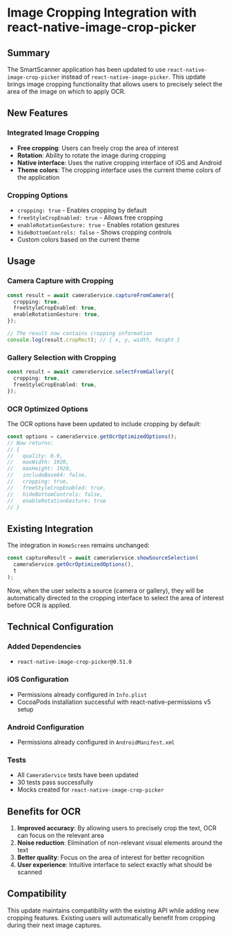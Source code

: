 # Image Cropping Integration with react-native-image-crop-picker

## Summary

The SmartScanner application has been updated to use `react-native-image-crop-picker` instead of `react-native-image-picker`. This update brings image cropping functionality that allows users to precisely select the area of the image on which to apply OCR.

## New Features

### Integrated Image Cropping

- **Free cropping**: Users can freely crop the area of interest
- **Rotation**: Ability to rotate the image during cropping
- **Native interface**: Uses the native cropping interface of iOS and Android
- **Theme colors**: The cropping interface uses the current theme colors of the application

### Cropping Options

- `cropping: true` - Enables cropping by default
- `freeStyleCropEnabled: true` - Allows free cropping
- `enableRotationGesture: true` - Enables rotation gestures
- `hideBottomControls: false` - Shows cropping controls
- Custom colors based on the current theme

## Usage

### Camera Capture with Cropping

```typescript
const result = await cameraService.captureFromCamera({
  cropping: true,
  freeStyleCropEnabled: true,
  enableRotationGesture: true,
});

// The result now contains cropping information
console.log(result.cropRect); // { x, y, width, height }
```

### Gallery Selection with Cropping

```typescript
const result = await cameraService.selectFromGallery({
  cropping: true,
  freeStyleCropEnabled: true,
});
```

### OCR Optimized Options

The OCR options have been updated to include cropping by default:

```typescript
const options = cameraService.getOcrOptimizedOptions();
// Now returns:
// {
//   quality: 0.9,
//   maxWidth: 1920,
//   maxHeight: 1920,
//   includeBase64: false,
//   cropping: true,
//   freeStyleCropEnabled: true,
//   hideBottomControls: false,
//   enableRotationGesture: true
// }
```

## Existing Integration

The integration in `HomeScreen` remains unchanged:

```typescript
const captureResult = await cameraService.showSourceSelection(
  cameraService.getOcrOptimizedOptions(),
  t
);
```

Now, when the user selects a source (camera or gallery), they will be automatically directed to the cropping interface to select the area of interest before OCR is applied.

## Technical Configuration

### Added Dependencies

- `react-native-image-crop-picker@0.51.0`

### iOS Configuration

- Permissions already configured in `Info.plist`
- CocoaPods installation successful with react-native-permissions v5 setup

### Android Configuration

- Permissions already configured in `AndroidManifest.xml`

### Tests

- All `CameraService` tests have been updated
- 30 tests pass successfully
- Mocks created for `react-native-image-crop-picker`

## Benefits for OCR

1. **Improved accuracy**: By allowing users to precisely crop the text, OCR can focus on the relevant area
2. **Noise reduction**: Elimination of non-relevant visual elements around the text
3. **Better quality**: Focus on the area of interest for better recognition
4. **User experience**: Intuitive interface to select exactly what should be scanned

## Compatibility

This update maintains compatibility with the existing API while adding new cropping features. Existing users will automatically benefit from cropping during their next image captures.